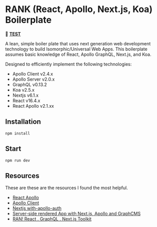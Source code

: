 # RANK (React, Apollo, Next.js, Koa) Boilerplate

🚀 **[TEST](https://test.com)**

A lean, simple boiler plate that uses next generation web development technology to build Isomorphic/Universal Web Apps. This boilerplate assumes basic knowledge of React, Apollo GraphQL, Next.js, and Koa.

Designed to efficiently implement the following technologies:
- Apollo Client v2.4.x
- Apollo Server v2.0.x
- GraphQL v0.13.2
- Koa v2.5.x
- Nextjs v6.1.x
- React v16.4.x
- React Apollo v2.1.xx

## Installation

`npm install`

## Start 

`npm run dev`

## Resources

These are these are the resources I found the most helpful.

- [React Apollo](https://github.com/apollographql/react-apollo)
- [Apollo Client](https://github.com/apollographql/apollo-client)  
- [Nextjs with-apollo-auth](https://github.com/zeit/next.js/tree/canary/examples/with-apollo-auth)
- [Server-side rendered App with Next.js, Apollo and GraphCMS](https://github.com/GraphCMS/example_01_nextjs_apollo) 
- [RAN! React . GraphQL . Next.js Toolkit](https://github.com/Sly777/ran) 